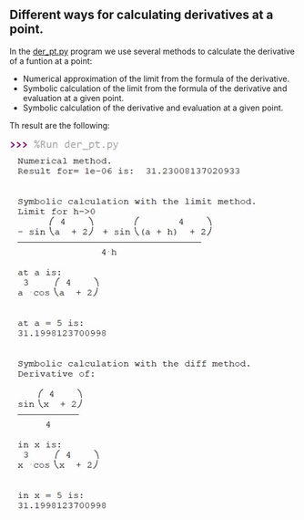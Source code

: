 ## Different ways for calculating derivatives at a point.

In the [der_pt.py](der_pt.py) program we use several methods to calculate the derivative of a funtion at a point:

- Numerical approximation of the limit from the formula of the derivative.
- Symbolic calculation of the limit from the formula of the derivative and evaluation at a given point.
- Symbolic calculation of the derivative and evaluation at a given point.

Th result are the following:

![](der_lim.jpg)
